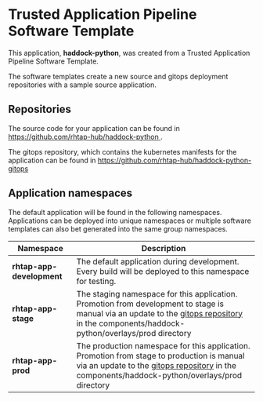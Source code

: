 # Trusted Application Pipeline Software Template

This application, **haddock-python**, was created from a Trusted Application Pipeline Software Template.

The software templates create a new source and gitops deployment repositories with a sample source application. 

## Repositories

The source code for your application can be found in [https://github.com/rhtap-hub/haddock-python ](https://github.com/rhtap-hub/haddock-python ).
 
The gitops repository, which contains the kubernetes manifests for the application can be found in 
[https://github.com/rhtap-hub/haddock-python-gitops ](https://github.com/rhtap-hub/haddock-python-gitops ) 

## Application namespaces 

The default application will be found in the following namespaces. Applications can be deployed into unique namespaces or multiple software templates can also bet generated into the same group namespaces.  

|  Namespace   |  Description   |  
| -------- | -------- |   
| **rhtap-app-development** | The default application during development. Every build will be deployed to this namespace for testing. | 
| **rhtap-app-stage** | The staging namespace for this application. Promotion from development to stage is manual via an update to the [gitops repository](https://github.com/rhtap-hub/haddock-python-gitops ) in the components/haddock-python/overlays/prod directory |  
| **rhtap-app-prod** | The production namespace for this application. Promotion from stage to production is manual via an update to the [gitops repository](https://github.com/rhtap-hub/haddock-python-gitops ) in the components/haddock-python/overlays/prod directory | 